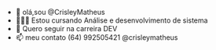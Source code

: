 - 👋 olá,sou @CrisleyMatheus 
- 👨🏾‍🎓 Estou cursando Análise e desenvolvimento de sistema
- 🌱 Quero seguir na carreira DEV 
- 📫 meu contato (64) 992505421
@crisleymatheus 

<!---
992505421/992505421 is a ✨ special ✨ repository because its `README.md` (this file) appears on your GitHub profile.
You can click the Preview link to take a look at your changes.
--->
